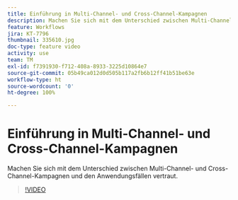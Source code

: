 ```yaml
---
title: Einführung in Multi-Channel- und Cross-Channel-Kampagnen
description: Machen Sie sich mit dem Unterschied zwischen Multi-Channel- und Cross-Channel-Kampagnen und den Anwendungsfällen vertraut.
feature: Workflows
jira: KT-7796
thumbnail: 335610.jpg
doc-type: feature video
activity: use
team: TM
exl-id: f7391930-f712-408a-8933-3225d10864e7
source-git-commit: 05b49ca012d0d505b117a2fb6b12ff41b51be63e
workflow-type: ht
source-wordcount: '0'
ht-degree: 100%

---
```


# Einführung in Multi-Channel- und Cross-Channel-Kampagnen

Machen Sie sich mit dem Unterschied zwischen Multi-Channel- und Cross-Channel-Kampagnen und den Anwendungsfällen vertraut.

>[!VIDEO](https://video.tv.adobe.com/v/335610?quality=12&learn=on)
